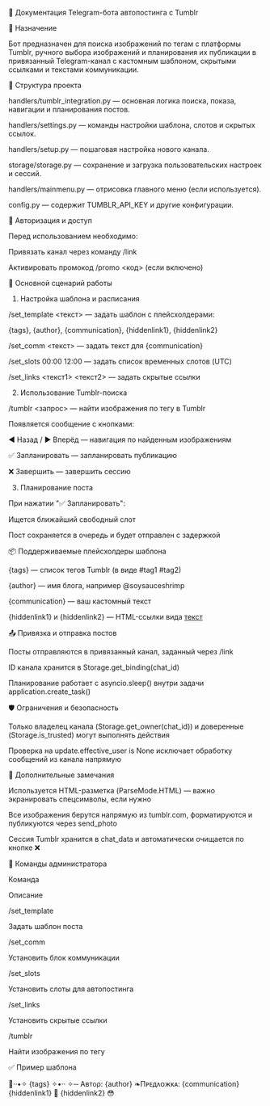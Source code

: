 📘 Документация Telegram-бота автопостинга с Tumblr

🧩 Назначение

Бот предназначен для поиска изображений по тегам с платформы Tumblr, ручного выбора изображений и планирования их публикации в привязанный Telegram-канал с кастомным шаблоном, скрытыми ссылками и текстами коммуникации.

🔧 Структура проекта

handlers/tumblr_integration.py — основная логика поиска, показа, навигации и планирования постов.

handlers/settings.py — команды настройки шаблона, слотов и скрытых ссылок.

handlers/setup.py — пошаговая настройка нового канала.

storage/storage.py — сохранение и загрузка пользовательских настроек и сессий.

handlers/mainmenu.py — отрисовка главного меню (если используется).

config.py — содержит TUMBLR_API_KEY и другие конфигурации.

🔐 Авторизация и доступ

Перед использованием необходимо:

Привязать канал через команду /link

Активировать промокод /promo <код> (если включено)

🔁 Основной сценарий работы

1. Настройка шаблона и расписания

/set_template <текст> — задать шаблон с плейсхолдерами:

{tags}, {author}, {communication}, {hiddenlink1}, {hiddenlink2}

/set_comm <текст> — задать текст для {communication}

/set_slots 00:00 12:00 — задать список временных слотов (UTC)

/set_links <текст1> <url1> <текст2> <url2> — задать скрытые ссылки

2. Использование Tumblr-поиска

/tumblr <запрос> — найти изображения по тегу в Tumblr

Появляется сообщение с кнопками:

◀ Назад / ▶ Вперёд — навигация по найденным изображениям

✅ Запланировать — запланировать публикацию

❌ Завершить — завершить сессию

3. Планирование поста

При нажатии "✅ Запланировать":

Ищется ближайший свободный слот

Пост сохраняется в очередь и будет отправлен с задержкой

📦 Поддерживаемые плейсхолдеры шаблона

{tags} — список тегов Tumblr (в виде #tag1 #tag2)

{author} — имя блога, например @soysauceshrimp

{communication} — ваш кастомный текст

{hiddenlink1} и {hiddenlink2} — HTML-ссылки вида <a href="URL">текст</a>

📤 Привязка и отправка постов

Посты отправляются в привязанный канал, заданный через /link

ID канала хранится в Storage.get_binding(chat_id)

Планирование работает с asyncio.sleep() внутри задачи application.create_task()

🛡 Ограничения и безопасность

Только владелец канала (Storage.get_owner(chat_id)) и доверенные (Storage.is_trusted) могут выполнять действия

Проверка на update.effective_user is None исключает обработку сообщений из канала напрямую

🧠 Дополнительные замечания

Используется HTML-разметка (ParseMode.HTML) — важно экранировать спецсимволы, если нужно

Все изображения берутся напрямую из tumblr.com, форматируются и публикуются через send_photo

Сессия Tumblr хранится в chat_data и автоматически очищается по кнопке ❌

💬 Команды администратора

Команда

Описание

/set_template

Задать шаблон поста

/set_comm

Установить блок коммуникации

/set_slots

Установить слоты для автопостинга

/set_links

Установить скрытые ссылки

/tumblr

Найти изображения по тегу

✅ Пример шаблона

👾··•✧ {tags} ✧•··
✧─ Аʙᴛ᧐ρ: {author}
❧Пᴩᴇдᴧᴏжᴋᴀ: {communication}
{hiddenlink1} 👾
{hiddenlink2} 😳

